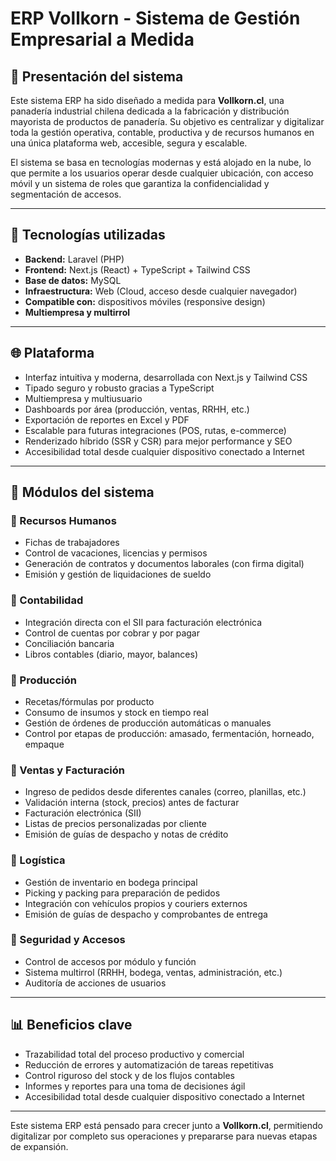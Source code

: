 # ERP Vollkorn - Sistema de Gestión Empresarial a Medida

## 🏢 Presentación del sistema

Este sistema ERP ha sido diseñado a medida para **Vollkorn.cl**, una panadería industrial chilena dedicada a la fabricación y distribución mayorista de productos de panadería. Su objetivo es centralizar y digitalizar toda la gestión operativa, contable, productiva y de recursos humanos en una única plataforma web, accesible, segura y escalable.

El sistema se basa en tecnologías modernas y está alojado en la nube, lo que permite a los usuarios operar desde cualquier ubicación, con acceso móvil y un sistema de roles que garantiza la confidencialidad y segmentación de accesos.

---

## 🔹 Tecnologías utilizadas

* **Backend:** Laravel (PHP)
* **Frontend:** Next.js (React) + TypeScript + Tailwind CSS
* **Base de datos:** MySQL
* **Infraestructura:** Web (Cloud, acceso desde cualquier navegador)
* **Compatible con:** dispositivos móviles (responsive design)
* **Multiempresa y multirrol**

---

## 🌐 Plataforma

* Interfaz intuitiva y moderna, desarrollada con Next.js y Tailwind CSS
* Tipado seguro y robusto gracias a TypeScript
* Multiempresa y multiusuario
* Dashboards por área (producción, ventas, RRHH, etc.)
* Exportación de reportes en Excel y PDF
* Escalable para futuras integraciones (POS, rutas, e-commerce)
* Renderizado híbrido (SSR y CSR) para mejor performance y SEO
* Accesibilidad total desde cualquier dispositivo conectado a Internet

---

## 📆 Módulos del sistema

### 👥 Recursos Humanos

* Fichas de trabajadores
* Control de vacaciones, licencias y permisos
* Generación de contratos y documentos laborales (con firma digital)
* Emisión y gestión de liquidaciones de sueldo

### 📓 Contabilidad

* Integración directa con el SII para facturación electrónica
* Control de cuentas por cobrar y por pagar
* Conciliación bancaria
* Libros contables (diario, mayor, balances)

### 🏢 Producción

* Recetas/fórmulas por producto
* Consumo de insumos y stock en tiempo real
* Gestión de órdenes de producción automáticas o manuales
* Control por etapas de producción: amasado, fermentación, horneado, empaque

### 📅 Ventas y Facturación

* Ingreso de pedidos desde diferentes canales (correo, planillas, etc.)
* Validación interna (stock, precios) antes de facturar
* Facturación electrónica (SII)
* Listas de precios personalizadas por cliente
* Emisión de guías de despacho y notas de crédito

### 🚚 Logística

* Gestión de inventario en bodega principal
* Picking y packing para preparación de pedidos
* Integración con vehículos propios y couriers externos
* Emisión de guías de despacho y comprobantes de entrega

### 🔐 Seguridad y Accesos

* Control de accesos por módulo y función
* Sistema multirrol (RRHH, bodega, ventas, administración, etc.)
* Auditoría de acciones de usuarios

---

## 📊 Beneficios clave

* Trazabilidad total del proceso productivo y comercial
* Reducción de errores y automatización de tareas repetitivas
* Control riguroso del stock y de los flujos contables
* Informes y reportes para una toma de decisiones ágil
* Accesibilidad total desde cualquier dispositivo conectado a Internet

---

Este sistema ERP está pensado para crecer junto a **Vollkorn.cl**, permitiendo digitalizar por completo sus operaciones y prepararse para nuevas etapas de expansión.
